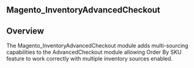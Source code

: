 ## Magento_InventoryAdvancedCheckout

## Overview

The Magento_InventoryAdvancedCheckout module adds multi-sourcing capabilities to the AdvancedCheckout module allowing Order By SKU feature to work correctly with multiple inventory sources enabled.
